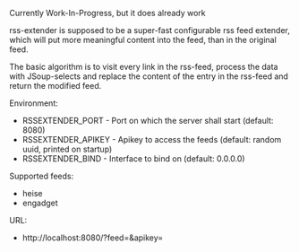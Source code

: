 Currently Work-In-Progress, but it does already work

rss-extender is supposed to be a super-fast configurable rss feed extender, which will put 
more meaningful content into the feed, than in the original feed.

The basic algorithm is to visit every link in the rss-feed, process the data with JSoup-selects
and replace the content of the entry in the rss-feed and return the modified feed.

Environment:
- RSSEXTENDER_PORT - Port on which the server shall start (default: 8080)
- RSSEXTENDER_APIKEY - Apikey to access the feeds (default: random uuid, printed on startup)
- RSSEXTENDER_BIND - Interface to bind on (default: 0.0.0.0)

Supported feeds:
- heise
- engadget

URL:
- http://localhost:8080/?feed=<feedname>&apikey=<secretapikey>
